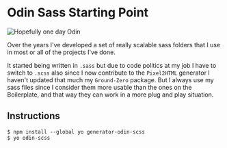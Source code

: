 # Odin Sass Starting Point

![Hopefully one day Odin](https://media0.giphy.com/media/ngzhAbaGP1ovS/200w.gif)

Over the years I've developed a set of really scalable sass folders that
I use in most or all of the projects I've done.

It started being written in `.sass` but due to code politics at my job
I have to switch to `.scss` also since I now contribute to the
`Pixel2HTML` generator I haven't updated that much my `Ground-Zero`
package. But I always use my sass files since I consider them more usable
than the ones on the Boilerplate, and that way they can work in a more
plug and play situation.

## Instructions

```
$ npm install --global yo generator-odin-scss
$ yo odin-scss
```
